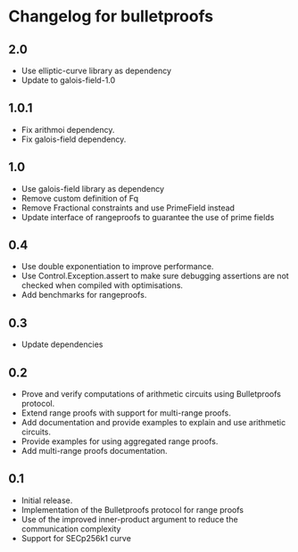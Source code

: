 # Changelog for bulletproofs

## 2.0

* Use elliptic-curve library as dependency
* Update to galois-field-1.0

## 1.0.1

* Fix arithmoi dependency.
* Fix galois-field dependency.

## 1.0

* Use galois-field library as dependency
* Remove custom definition of Fq
* Remove Fractional constraints and use PrimeField instead
* Update interface of rangeproofs to guarantee the use of prime fields

## 0.4

* Use double exponentiation to improve performance.
* Use Control.Exception.assert to make sure debugging assertions are not checked
  when compiled with optimisations.
* Add benchmarks for rangeproofs.

## 0.3

* Update dependencies

## 0.2

* Prove and verify computations of arithmetic circuits using Bulletproofs
  protocol.
* Extend range proofs with support for multi-range proofs.
* Add documentation and provide examples to explain and use arithmetic circuits.
* Provide examples for using aggregated range proofs.
* Add multi-range proofs documentation.

## 0.1

* Initial release.
* Implementation of the Bulletproofs protocol for range proofs
* Use of the improved inner-product argument to reduce the communication complexity
* Support for SECp256k1 curve

